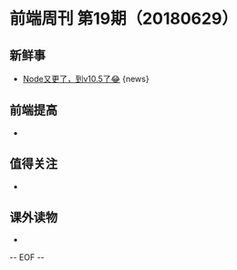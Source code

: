 # 前端周刊 第19期（20180629）

## 新鲜事
- [Node又更了，到v10.5了😂](https://nodejs.org/en/blog/release/v10.5.0/) {news}

## 前端提高
-

## 值得关注
-

## 课外读物
-

[//]: # (分类图标
    新闻 {news}
    视频 {video}
    教程 {tutorial}
    代码 {code}
    演示 {demo}
    观点 {opinion}
    技巧 {tips}
    工具 {tools}
    书籍 {book}
    文档 {doc}
    GayHub {github}
    规范 {w3c}
    规范 {mdn}
    Three.js {threejs}
  )

-- EOF --